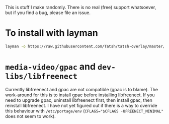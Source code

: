 This is stuff I make randomly. There is no real (free) support whatsoever, but if you find a bug, please file an issue.

# To install with layman

```bash
layman -o https://raw.githubusercontent.com/Tatsh/tatsh-overlay/master/layman.xml -fa tatsh-overlay
```

# `media-video/gpac` and `dev-libs/libfreenect`

Currently libfreenect and gpac are not compatible (gpac is to blame). The work-around for this is to install gpac before installing libfreenect. If you need to upgrade gpac, uninstall libfreenect first, then install gpac, then reinstall libfreenect. I have not yet figured out if there is a way to override this behaviour with `/etc/portage/env` (`CFLAGS="$CFLAGS -UFREENECT_MINIMAL"` does not seem to work).
